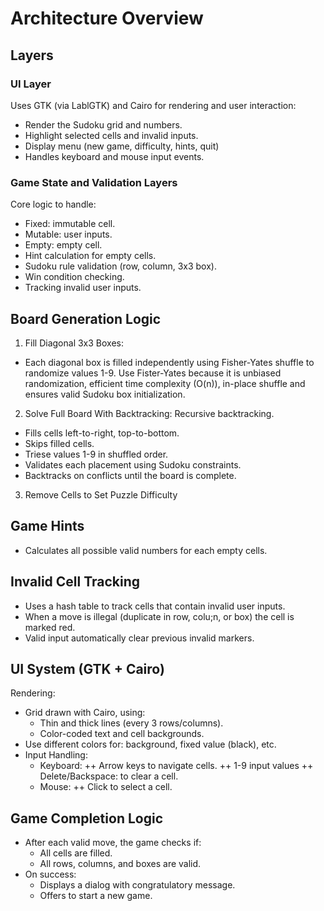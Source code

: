 # Architecture Overview

## Layers

### UI Layer
Uses GTK (via LablGTK) and Cairo for rendering and user interaction:
- Render the Sudoku grid and numbers.
- Highlight selected cells and invalid inputs.
- Display menu (new game, difficulty, hints, quit)
- Handles keyboard and mouse input events.

### Game State and Validation Layers
Core logic to handle:
- Fixed: immutable cell.
- Mutable: user inputs.
- Empty: empty cell.
- Hint calculation for empty cells.
- Sudoku rule validation (row, column, 3x3 box).
- Win condition checking.
- Tracking invalid user inputs.

## Board Generation Logic
1. Fill Diagonal 3x3 Boxes:
- Each diagonal box is filled independently using Fisher-Yates shuffle to randomize values 1-9. Use Fister-Yates because it is unbiased randomization, efficient time complexity (O(n)), in-place shuffle and ensures valid Sudoku box initialization.

2. Solve Full Board With Backtracking:
Recursive backtracking.
- Fills cells left-to-right, top-to-bottom.
- Skips filled cells.
- Triese values 1-9 in shuffled order.
- Validates each placement using Sudoku constraints.
- Backtracks on conflicts until the board is complete.

3. Remove Cells to Set Puzzle Difficulty

## Game Hints
- Calculates all possible valid numbers for each empty cells.

## Invalid Cell Tracking
- Uses a hash table to track cells that contain invalid user inputs.
- When a move is illegal (duplicate in row, colu;n, or box) the cell is marked red.
- Valid input automatically clear previous invalid markers.

## UI System (GTK + Cairo)
Rendering:
- Grid drawn with Cairo, using:
    + Thin and thick lines (every 3 rows/columns).
    + Color-coded text and cell backgrounds.
- Use different colors for: background, fixed value (black), etc.
- Input Handling:
    + Keyboard:
        ++ Arrow keys to navigate cells.
        ++ 1-9 input values
        ++ Delete/Backspace: to clear a cell.
    + Mouse:
        ++ Click to select a cell.

## Game Completion Logic
- After each valid move, the game checks if:
    + All cells are filled.
    + All rows, columns, and boxes are valid.
- On success:
    + Displays a dialog with congratulatory message.
    + Offers to start a new game.